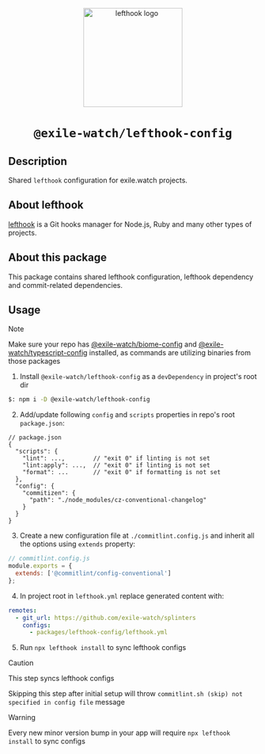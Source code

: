 <p align="center">
  <a href="https://github.com/evilmartians/lefthook/tree/master">
    <img alt="lefthook logo" src="https://github.com/evilmartians/lefthook/blob/master/logo_sign.svg" width="200" />
  </a>
</p>
<h1 align="center">
  <code>@exile-watch/lefthook-config</code>
</h1>

## Description

Shared `lefthook` configuration for exile.watch projects.

## About lefthook

[lefthook](https://github.com/evilmartians/lefthook/tree/master?tab=readme-ov-file#lefthook) is a Git hooks manager for Node.js, Ruby and many other types of projects.

## About this package

This package contains shared lefthook configuration, lefthook dependency and commit-related dependencies.

## Usage

> [!NOTE]
> Make sure your repo has [@exile-watch/biome-config](https://github.com/exile-watch/splinters/tree/main/packages/biome-config) and [@exile-watch/typescript-config](https://github.com/exile-watch/splinters/tree/main/packages/typescript-config) installed, as commands are utilizing binaries from those packages

1. Install `@exile-watch/lefthook-config` as a `devDependency` in project's root dir
```bash
$: npm i -D @exile-watch/lefthook-config
```

2. Add/update following `config` and `scripts` properties in repo's root `package.json`:
```jsonc
// package.json
{
  "scripts": {
    "lint": ...,        // "exit 0" if linting is not set
    "lint:apply": ...,  // "exit 0" if linting is not set
    "format": ...       // "exit 0" if formatting is not set
  },
  "config": {
    "commitizen": {
      "path": "./node_modules/cz-conventional-changelog"
    }
  }
}
```

3. Create a new configuration file at `./commitlint.config.js` and inherit all the options using `extends` property:
```js
// commitlint.config.js
module.exports = {
  extends: ['@commitlint/config-conventional']
};
```

4. In project root in `lefthook.yml` replace generated content with:
```yaml
remotes:
  - git_url: https://github.com/exile-watch/splinters
    configs:
      - packages/lefthook-config/lefthook.yml
```

5. Run `npx lefthook install` to sync lefthook configs

> [!CAUTION]
> This step syncs lefthook configs
> 
> Skipping this step after initial setup will throw `commitlint.sh (skip) not specified in config file` message

> [!WARNING]
> Every new minor version bump in your app will require `npx lefthook install` to sync configs